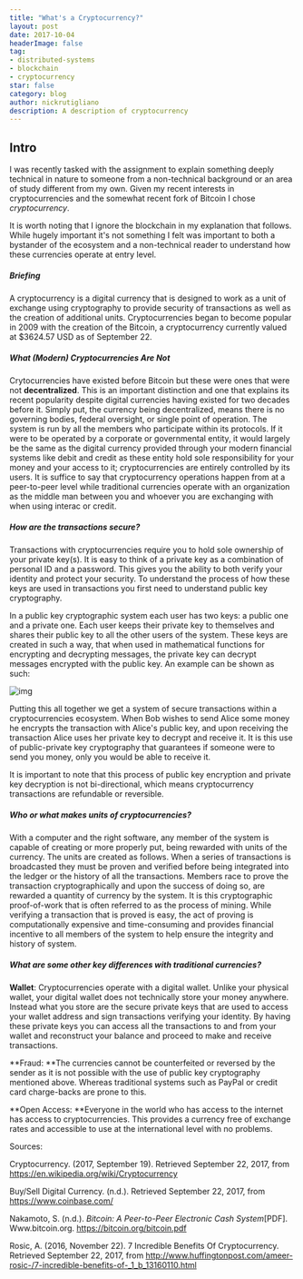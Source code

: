 ```yaml
---
title: "What's a Cryptocurrency?"
layout: post
date: 2017-10-04
headerImage: false
tag:
- distributed-systems
- blockchain
- cryptocurrency
star: false
category: blog
author: nickrutigliano
description: A description of cryptocurrency
---
```


## Intro

I was recently tasked with the assignment to explain something deeply technical in nature to someone from a non-technical background or an area of study different from my own. Given my recent interests in cryptocurrencies and the somewhat recent fork of Bitcoin I chose _cryptocurrency_.

It is worth noting that I ignore the blockchain in my explanation that follows. While hugely important it's not something I felt was important to both a bystander of the ecosystem and a non-technical reader to understand how these currencies operate at entry level.

##### Briefing

A cryptocurrency is a digital currency that is designed to work as a unit of exchange using cryptography to provide security of transactions as well as the creation of additional units. Cryptocurrencies began to become popular in 2009 with the creation of the Bitcoin, a cryptocurrency currently valued at $3624.57 USD as of September 22.

##### What (Modern) Cryptocurrencies Are Not

Crytocurrencies have existed before Bitcoin but these were ones that were not **decentralized**. This is an important distinction and one that explains its recent popularity despite digital currencies having existed for two decades before it. Simply put, the currency being decentralized, means there is no governing bodies, federal oversight, or single point of operation. The system is run by all the members who participate within its protocols.  If it were to be operated by a corporate or governmental entity, it would largely be the same as the digital currency provided through your modern financial systems like debit and credit as these entity hold sole responsibility for your money and your access to it; cryptocurrencies are entirely controlled by its users. It is suffice to say that cryptocurrency operations happen from at a peer-to-peer level while traditional currencies operate with an organization as the middle man between you and whoever you are exchanging with when using interac or credit.

##### How are the transactions secure?

Transactions with cryptocurrencies require you to hold sole ownership of your private key(s). It is easy to think of a private key as a combination of personal ID and a password. This gives you the ability to both verify your identity and protect your security. To understand the process of how these keys are used in transactions you first need to understand public key cryptography.

In a public key cryptographic system each user has two keys: a public one and a private one.  Each user keeps their private key to themselves and shares their public key to all the other users of the system. These keys are created in such a way, that when used in mathematical functions for encrypting and decrypting messages, the private key can decrypt messages encrypted with the public key. An example can be shown as such:

![img](https://upload.wikimedia.org/wikipedia/commons/thumb/f/f9/Public_key_encryption.svg/525px-Public_key_encryption.svg.png)

Putting this all together we get a system of secure transactions within a cryptocurrencies ecosystem. When Bob wishes to send Alice some money he encrypts the transaction with Alice's public key, and upon receiving the transaction Alice uses her private key to decrypt and receive it. It is this use of public-private key cryptography that guarantees if someone were to send you money, only you would be able to receive it.

It is important to note that this process of public key encryption and private key decryption is not bi-directional, which means cryptocurrency transactions are refundable or reversible.

##### Who or what makes units of cryptocurrencies?

With a computer and the right software, any member of the system is capable of creating or more properly put, being rewarded with units of the currency. The units are created as follows. When a series of transactions is broadcasted they must be proven and verified before being integrated into the ledger or the history of all the transactions. Members race to prove the transaction cryptographically and upon  the success of doing so, are rewarded a quantity of currency by the system. It is this cryptographic proof-of-work that is often referred to as the process of mining.  While verifying a transaction that is proved is easy, the act of proving is computationally expensive and time-consuming and provides financial incentive to all members of the system to help ensure the integrity and history of system.

##### What are some other key differences with traditional currencies?

**Wallet**: Cryptocurrencies operate with a digital wallet. Unlike your physical wallet, your digital wallet does not technically store your money anywhere. Instead what you store are the secure private keys that are used to access your wallet address and sign transactions verifying your identity. By having these private keys you can access all the transactions to and from your wallet and reconstruct your balance and proceed to make and receive transactions. 

**Fraud: **The currencies cannot be counterfeited or reversed by the sender as it is not possible with the use of public key cryptography mentioned above. Whereas traditional systems such as PayPal or credit card charge-backs are prone to this.

**Open Access: **Everyone in the world who has access to the internet has access to cryptocurrencies. This  provides a currency free of exchange rates and accessible to use at the international level with no problems.

Sources:

Cryptocurrency. (2017, September 19). Retrieved September 22, 2017, from https://en.wikipedia.org/wiki/Cryptocurrency

Buy/Sell Digital Currency. (n.d.). Retrieved September 22, 2017, from https://www.coinbase.com/

Nakamoto, S. (n.d.). *Bitcoin: A Peer-to-Peer Electronic Cash System*[PDF]. Www.bitcoin.org. https://bitcoin.org/bitcoin.pdf

Rosic, A. (2016, November 22). 7 Incredible Benefits Of Cryptocurrency. Retrieved September 22, 2017, from http://www.huffingtonpost.com/ameer-rosic-/7-incredible-benefits-of-_1_b_13160110.html
